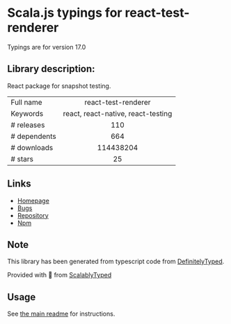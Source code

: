 
# Scala.js typings for react-test-renderer

Typings are for version 17.0

## Library description:
React package for snapshot testing.

|                    |                 |
| ------------------ | :-------------: |
| Full name          | react-test-renderer |
| Keywords           | react, react-native, react-testing |
| # releases         | 110 |
| # dependents       | 664 |
| # downloads        | 114438204 |
| # stars            | 25 |

## Links
- [Homepage](https://reactjs.org/)
- [Bugs](https://github.com/facebook/react/issues)
- [Repository](https://github.com/facebook/react)
- [Npm](https://www.npmjs.com/package/react-test-renderer)
    


## Note
This library has been generated from typescript code from [DefinitelyTyped](https://definitelytyped.org).

Provided with :purple_heart: from [ScalablyTyped](https://github.com/oyvindberg/ScalablyTyped)

## Usage
See [the main readme](../../readme.md) for instructions.


